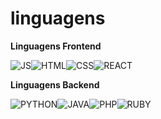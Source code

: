 # linguagens 

**Linguagens Frontend**

![JS](https://skillicons.dev/icons?i=js)![HTML](https://skillicons.dev/icons?i=html)![CSS](https://skillicons.dev/icons?i=css)![REACT](https://skillicons.dev/icons?i=react)

**Linguagens Backend**

![PYTHON](https://skillicons.dev/icons?i=python)![JAVA](https://skillicons.dev/icons?i=java)![PHP](https://skillicons.dev/icons?i=php)![RUBY](https://skillicons.dev/icons?i=ruby)


